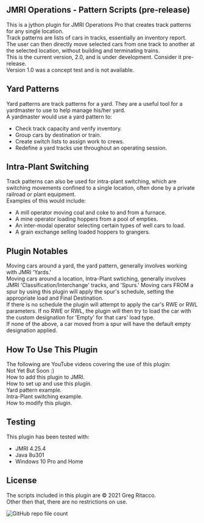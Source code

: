 ## JMRI Operations - Pattern Scripts (pre-release)
This is a jython plugin for JMRI Operations Pro that creates track patterns for any single location.  
Track patterns are lists of cars in tracks, essentially an inventory report.  
The user can then directly move selected cars from one track to another at the selected location, without building and terminating trains.   
This is the current version, 2.0, and is under development. Consider it pre-release.  
Version 1.0 was a concept test and is not available.

## Yard Patterns
Yard patterns are track patterns for a yard. They are a useful tool for a yardmaster to use to help manage his/her yard.  
A yardmaster would use a yard pattern to:  
* Check track capacity and verify inventory.  
* Group cars by destination or train.  
* Create switch lists to assign work to crews.  
* Redefine a yard tracks use throughout an operating session.  

## Intra-Plant Switching
Track patterns can also be used for intra-plant switching, which are switching movements confined to a single location, often done by a private railroad or plant equipment.  
Examples of this would include:  
* A mill operator moving coal and coke to and from a furnace.  
* A mine operator loading hoppers from a pool of empties.  
* An inter-modal operator selecting certain types of well cars to load.  
* A grain exchange selling loaded hoppers to grangers.  

## Plugin Notables
Moving cars around a yard, the yard pattern, generally involves working with JMRI 'Yards.'  
Moving cars around a location, Intra-Plant swtiching, generally involves JMRI 'Classification/Interchange' tracks, and 'Spurs.'
Moving cars FROM a spur by using this plugin will apply the spur's schedule, setting the appropriate load and Final Destination.  
If there is no schedule the plugin will attempt to apply the car's RWE or RWL parameters.
If no RWE or RWL, the plugin will then try to load the car with the custom designation for 'Empty' for that cars' load type.  
If none of the above, a car moved from a spur will have the default empty designation applied.  

## How To Use This Plugin
The following are YouTube videos covering the use of this plugin:  
Not Yet But Soon :)  
How to add this plugin to JMRI.  
How to set up and use this plugin.  
Yard pattern example.  
Intra-Plant switching example.  
How to modify this plugin.  

## Testing
This plugin has been tested with:
* JMRI 4.25.4
* Java 8u301
* Windows 10 Pro and Home

## License
The scripts included in this plugin are © 2021 Greg Ritacco.  
Other then that, there are no restrictions on use.

![GitHub repo file count](https://img.shields.io/github/directory-file-count/GregRitacco/JMRI-Operations---Pattern-Scripts?style=flat-square)
